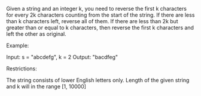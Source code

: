 
Given a string and an integer k, you need to reverse the first k characters for every 2k characters counting from the start of the string. If there are less than k characters left, reverse all of them. If there are less than 2k but greater than or equal to k characters, then reverse the first k characters and left the other as original.


Example:

Input: s = "abcdefg", k = 2
Output: "bacdfeg"



Restrictions: 

 The string consists of lower English letters only.
 Length of the given string and k will in the range [1, 10000]
